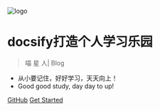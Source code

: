 ![logo](https://docsify.js.org/_media/icon.svg)

# docsify打造个人学习乐园

> 喵 星 人| Blog 

* 从小要记住，好好学习，天天向上！
* Good good study, day day to up!

[GitHub](https://github.com/mukeyeshen/docsify)
[Get Started](/README.md)